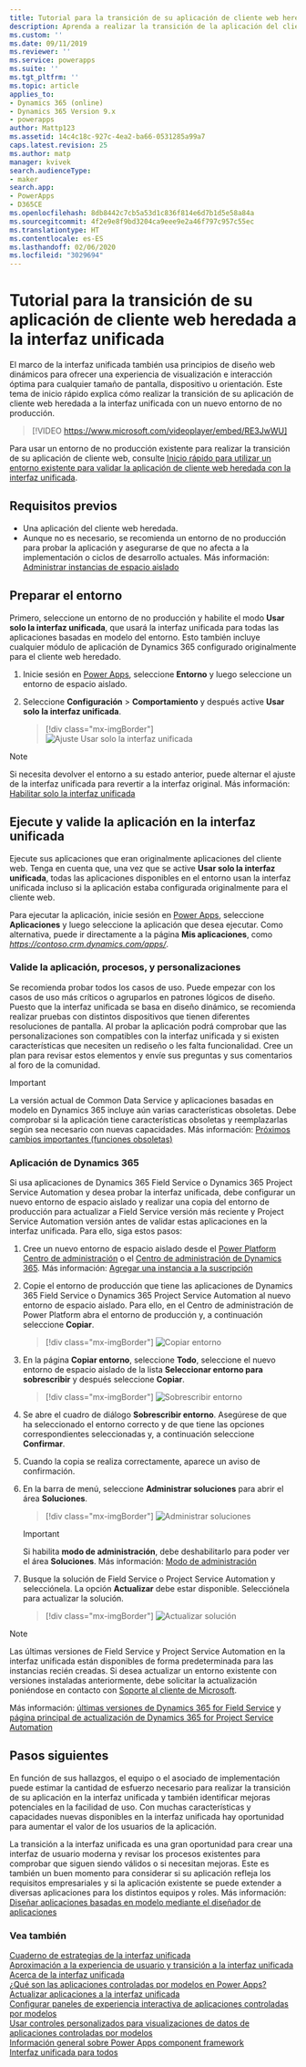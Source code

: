 ```yaml
---
title: Tutorial para la transición de su aplicación de cliente web heredada a la interfaz unificada | MicrosoftDocs
description: Aprenda a realizar la transición de la aplicación del cliente web heredado a la interfaz unificada
ms.custom: ''
ms.date: 09/11/2019
ms.reviewer: ''
ms.service: powerapps
ms.suite: ''
ms.tgt_pltfrm: ''
ms.topic: article
applies_to:
- Dynamics 365 (online)
- Dynamics 365 Version 9.x
- powerapps
author: Mattp123
ms.assetid: 14c4c18c-927c-4ea2-ba66-0531285a99a7
caps.latest.revision: 25
ms.author: matp
manager: kvivek
search.audienceType:
- maker
search.app:
- PowerApps
- D365CE
ms.openlocfilehash: 8db8442c7cb5a53d1c836f814e6d7b1d5e58a84a
ms.sourcegitcommit: 4f2e9e8f9bd3204ca9eee9e2a46f797c957c55ec
ms.translationtype: HT
ms.contentlocale: es-ES
ms.lasthandoff: 02/06/2020
ms.locfileid: "3029694"
---
```

# <a name="quick-start-for-transitioning-your-legacy-web-client-application-to-unified-interface"></a>Tutorial para la transición de su aplicación de cliente web heredada a la interfaz unificada

El marco de la interfaz unificada también usa principios de diseño web dinámicos para ofrecer una experiencia de visualización e interacción óptima para cualquier tamaño de pantalla, dispositivo u orientación. Este tema de inicio rápido explica cómo realizar la transición de su aplicación de cliente web heredada a la interfaz unificada con un nuevo entorno de no producción. 

> [!VIDEO https://www.microsoft.com/videoplayer/embed/RE3JwWU]

Para usar un entorno de no producción existente para realizar la transición de su aplicación de cliente web, consulte [Inicio rápido para utilizar un entorno existente para validar la aplicación de cliente web heredada con la interfaz unificada](transition-web-app-existing.md). 
## <a name="prerequisites"></a>Requisitos previos
- Una aplicación del cliente web heredada. 
- Aunque no es necesario, se recomienda un entorno de no producción para probar la aplicación y asegurarse de que no afecta a la implementación o ciclos de desarrollo actuales. Más información: [Administrar instancias de espacio aislado](/dynamics365/admin/manage-sandbox-instances)

## <a name="prepare-the-environment"></a>Preparar el entorno
Primero, seleccione un entorno de no producción y habilite el modo **Usar solo la interfaz unificada**, que usará la interfaz unificada para todas las aplicaciones basadas en modelo del entorno. Esto también incluye cualquier módulo de aplicación de Dynamics 365 configurado originalmente para el cliente web heredado.

1. Inicie sesión en [Power Apps](https://make.powerapps.com/?utm_source=padocs&utm_medium=linkinadoc&utm_campaign=referralsfromdoc), seleccione **Entorno** y luego seleccione un entorno de espacio aislado. 

2. Seleccione **Configuración** > **Comportamiento** y después active **Usar solo la interfaz unificada**.

   > [!div class="mx-imgBorder"] 
   > ![Ajuste Usar solo la interfaz unificada](media/use-unified-interface-only-pac.png)


> [!NOTE]
> Si necesita devolver el entorno a su estado anterior, puede alternar el ajuste de la interfaz unificada para revertir a la interfaz original. Más información: [Habilitar solo la interfaz unificada](/dynamics365/customer-engagement/admin/enable-unified-interface-only)

## <a name="run-and-validate-your-application-in-the-unified-interface"></a>Ejecute y valide la aplicación en la interfaz unificada
Ejecute sus aplicaciones que eran originalmente aplicaciones del cliente web. Tenga en cuenta que, una vez que se active **Usar solo la interfaz unificada**, todas las aplicaciones disponibles en el entorno usan la interfaz unificada incluso si la aplicación estaba configurada originalmente para el cliente web.

Para ejecutar la aplicación, inicie sesión en [Power Apps](https://make.powerapps.com/?utm_source=padocs&utm_medium=linkinadoc&utm_campaign=referralsfromdoc), seleccione **Aplicaciones** y luego seleccione la aplicación que desea ejecutar. Como alternativa, puede ir directamente a la página **Mis aplicaciones**, como *https://contoso.crm.dynamics.com/apps/*.

### <a name="validate-your-app-processes-and-customizations"></a>Valide la aplicación, procesos, y personalizaciones 
Se recomienda probar todos los casos de uso. Puede empezar con los casos de uso más críticos o agruparlos en patrones lógicos de diseño. Puesto que la interfaz unificada se basa en diseño dinámico, se recomienda realizar pruebas con distintos dispositivos que tienen diferentes resoluciones de pantalla. Al probar la aplicación podrá comprobar que las personalizaciones son compatibles con la interfaz unificada y si existen características que necesiten un rediseño o les falta funcionalidad. Cree un plan para revisar estos elementos y envíe sus preguntas y sus comentarios al foro de la comunidad. 

> [!IMPORTANT]
> La versión actual de Common Data Service y aplicaciones basadas en modelo en Dynamics 365 incluye aún varias características obsoletas. Debe comprobar si la aplicación tiene características obsoletas y reemplazarlas según sea necesario con nuevas capacidades. Más información: [Próximos cambios importantes (funciones obsoletas)](/dynamics365/get-started/whats-new/customer-engagement/important-changes-coming)

### <a name="dynamics-365-apps"></a>Aplicación de Dynamics 365
Si usa aplicaciones de Dynamics 365 Field Service o Dynamics 365 Project Service Automation y desea probar la interfaz unificada, debe configurar un nuevo entorno de espacio aislado y realizar una copia del entorno de producción para actualizar a Field Service versión más reciente y Project Service Automation versión antes de validar estas aplicaciones en la interfaz unificada. Para ello, siga estos pasos:

1. Cree un nuevo entorno de espacio aislado desde el [Power Platform Centro de administración](https://admin.powerplatform.microsoft.com/environments) o el [Centro de administración de Dynamics 365](https://port.crm.dynamics.com/). Más información: [Agregar una instancia a la suscripción](/dynamics365/customer-engagement/admin/add-instance-subscription)

2. Copie el entorno de producción que tiene las aplicaciones de Dynamics 365 Field Service o Dynamics 365 Project Service Automation al nuevo entorno de espacio aislado. Para ello, en el Centro de administración de Power Platform abra el entorno de producción y, a continuación seleccione **Copiar**.

    > [!div class="mx-imgBorder"] 
    > ![Copiar entorno](media/ppac-copy-environment.png "Copiar entorno")

3. En la página **Copiar entorno**, seleccione **Todo**, seleccione el nuevo entorno de espacio aislado de la lista **Seleccionar entorno para sobrescribir** y después seleccione **Copiar**. 

    > [!div class="mx-imgBorder"] 
    > ![Sobrescribir entorno](media/ppac-copy-overwrite.png "Sobrescribir entorno")

4. Se abre el cuadro de diálogo **Sobrescribir entorno**. Asegúrese de que ha seleccionado el entorno correcto y de que tiene las opciones correspondientes seleccionadas y, a continuación seleccione **Confirmar**. 

5. Cuando la copia se realiza correctamente, aparece un aviso de confirmación. 

6. En la barra de menú, seleccione **Administrar soluciones** para abrir el área **Soluciones**. 

    > [!div class="mx-imgBorder"] 
    > ![Administrar soluciones](media/ppac-manage-solutions.png "Administrar soluciones")

    > [!IMPORTANT]
    > Si habilita **modo de administración**, debe deshabilitarlo para poder ver el área **Soluciones**. Más información: [Modo de administración](/power-platform/admin/sandbox-environments#administration-mode)

7. Busque la solución de Field Service o Project Service Automation y selecciónela. La opción **Actualizar** debe estar disponible. Selecciónela para actualizar la solución. 

    > [!div class="mx-imgBorder"] 
    > ![Actualizar solución](media/ppac-upgrade-solution.png "Actualizar solución")
    
> [!NOTE]
> Las últimas versiones de Field Service y Project Service Automation en la interfaz unificada están disponibles de forma predeterminada para las instancias recién creadas. Si desea actualizar un entorno existente con versiones instaladas anteriormente, debe solicitar la actualización poniéndose en contacto con [Soporte al cliente de Microsoft](https://go.microsoft.com/fwlink/?LinkId=853505). 

Más información: [últimas versiones de Dynamics 365 for Field Service](/dynamics365/customer-engagement/field-service/version-history#latest-versions) y [página principal de actualización de Dynamics 365 for Project Service Automation](/dynamics365/customer-engagement/project-service/upgrade-psa-home-page)

## <a name="next-steps"></a>Pasos siguientes
En función de sus hallazgos, el equipo o el asociado de implementación puede estimar la cantidad de esfuerzo necesario para realizar la transición de su aplicación en la interfaz unificada y también identificar mejoras potenciales en la facilidad de uso. Con muchas características y capacidades nuevas disponibles en la interfaz unificada hay oportunidad para aumentar el valor de los usuarios de la aplicación. 

La transición a la interfaz unificada es una gran oportunidad para crear una interfaz de usuario moderna y revisar los procesos existentes para comprobar que siguen siendo válidos o si necesitan mejoras. Este es también un buen momento para considerar si su aplicación refleja los requisitos empresariales y si la aplicación existente se puede extender a diversas aplicaciones para los distintos equipos y roles.
Más información: [Diseñar aplicaciones basadas en modelo mediante el diseñador de aplicaciones](design-custom-business-apps-using-app-designer.md)  

### <a name="see-also"></a>Vea también
<!-- Unified Interface transition community (link tbd) <br />  -->
[Cuaderno de estrategias de la interfaz unificada](unified-interface-playbook.md) <br />
[Aproximación a la experiencia de usuario y transición a la interfaz unificada](approaching-unified-interface.md) <br />
[Acerca de la interfaz unificada](/dynamics365/customer-engagement/admin/about-unified-interface) <br />
[¿Qué son las aplicaciones controladas por modelos en Power Apps?](model-driven-app-overview.md) <br />
[Actualizar aplicaciones a la interfaz unificada](/dynamics365/customer-engagement/admin/update-apps-to-unified-interface) <br />
[Configurar paneles de experiencia interactiva de aplicaciones controladas por modelos](configure-interactive-experience-dashboards.md) <br />
[Usar controles personalizados para visualizaciones de datos de aplicaciones controladas por modelos](use-custom-controls-data-visualizations.md) <br />
[Información general sobre Power Apps component framework](/powerapps/developer/component-framework/overview) <br />
[Interfaz unificada para todos](/power-platform-release-plan/2019wave2/microsoft-powerapps/unified-interface-app-everybody)

